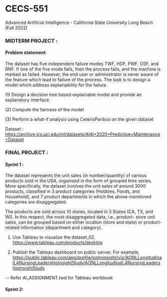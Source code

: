 # CECS-551
Advanced Artificial Intelligence - California State University Long Beach (Fall 2022)


### MIDTERM PROJECT : 

#### Problem statement 

The dataset has five independent failure modes TWF, HDF, PWF, OSF, and RNF. If one of the five mode fails, then the process fails, and the machine is marked as failed. However, the end user or administrator is never aware of the feature which lead to failure of the process. The task is to design a model which address explainability for the failure. 

(1) Design a decision tree based explainable model and provide an explanatory interface

(2) Compute the fairness of the model  

(3) Perform a what-if analysis using CeterisParibus on the given dataset

Dataset :
https://archive.ics.uci.edu/ml/datasets/AI4I+2020+Predictive+Maintenance+Dataset

### FINAL PROJECT : 

#### Sprint 1 :
The dataset represents the unit sales (in number/quantity) of various products sold in the USA, organized in the form of grouped time series. More specifically, the dataset involves the unit sales of around 3000 products, classified in 3 product categories (Hobbies, Foods, and Household), and 7 product departments in which the above-mentioned categories are disaggregated. 

The products are sold across 10 stores, located in 3 States (CA, TX, and WI). In this respect, the most disaggregated data, i.e., product- store unit sales, can be grouped based on either location (store and state) or product-related information (department and category).

1. Use Tableau to visualize the dataset_02.
https://www.tableau.com/products/desktop

2. Publish the Tableau dashboard on public server. 
For example, https://public.tableau.com/app/profile/joslininsight/viz/AONLLongitudinalL4NursingLeadershipInsightStudy/AONLLongitudinalL4NursingLeadershipInsightStudy

-- Refer AI_ASSIGNMENT.twd for Tableau workbook

#### Sprint 2:
